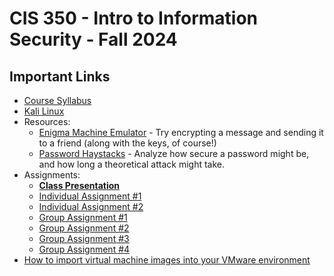 # CIS 350 - Intro to Information Security - Fall 2024

## Important Links

* [Course Syllabus](SYLLABUS.md)
* [Kali Linux](KALI.md)
* Resources:
  * [Enigma Machine Emulator](https://www.101computing.net/enigma-machine-emulator/) - Try encrypting a message and sending it to a friend (along with the keys, of course!)
  * [Password Haystacks](https://www.grc.com/haystack.htm) - Analyze how secure a password might be, and how long a theoretical attack might take.
* Assignments:
  * **[Class Presentation](P_ASSIGN.md)**
  * [Individual Assignment #1](I_ASSIGN1.md)
  * [Individual Assignment #2](I_ASSIGN2.md)
  * [Group Assignment #1](G_ASSIGN1.md)
  * [Group Assignment #2](G_ASSIGN2.md)
  * [Group Assignment #3](G_ASSIGN3.md)
  * [Group Assignment #4](G_ASSIGN4.md)
* [How to import virtual machine images into your VMware environment](VM_IMPORT.md)
